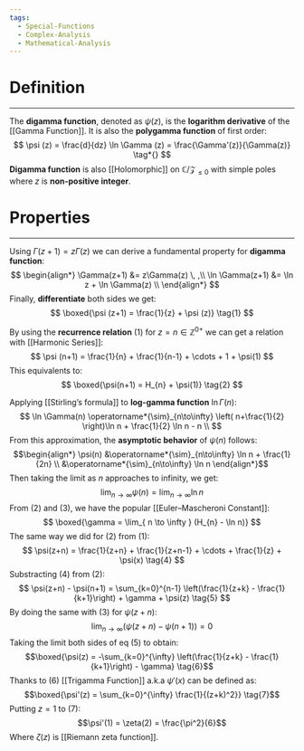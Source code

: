 ```yaml
---
tags:
  - Special-Functions
  - Complex-Analysis
  - Mathematical-Analysis
---
```

# Definition
---
The **digamma function**, denoted as $\psi(z)$, is the **logarithm derivative** of the [[Gamma Function]]. It is also the **polygamma function** of first order:
$$
\psi (z) = \frac{d}{dz} \ln \Gamma (z) = \frac{\Gamma'(z)}{\Gamma(z)} \tag*{}
$$
**Digamma function** is also [[Holomorphic]] on $\mathbb{C}/\mathcal{Z}_{\leq 0}$ with simple poles where $z$ is **non-positive integer**.

# Properties
---
Using $\Gamma(z+1) = z\Gamma(z)$ we can derive a fundamental property for **digamma function**:
$$
\begin{align*}
\Gamma(z+1) &= z\Gamma(z) \, ,\\
\ln \Gamma(z+1) &= \ln z + \ln \Gamma(z) \\
\end{align*}
$$
Finally, **differentiate** both sides we get:
$$
\boxed{\psi (z+1) = \frac{1}{z} + \psi (z)} \tag{1}
$$

By using the **recurrence relation** $(1)$ for $z = n \in \mathbb{Z}^{0+}$ we can get a relation with [[Harmonic Series]]:
$$
\psi (n+1) = \frac{1}{n} + \frac{1}{n-1} + \cdots + 1 + \psi(1) 
$$
This equivalents to:
$$
\boxed{\psi(n+1) = H_{n} + \psi(1)} \tag{2}
$$

Applying [[Stirling’s formula]] to **log-gamma function** $\ln \Gamma(n)$:
$$
\ln \Gamma(n) \operatorname*{\sim}_{n\to\infty} \left( n+\frac{1}{2} \right)\ln n + \frac{1}{2} \ln n - n \\
$$
From this approximation, the **asymptotic behavior** of $\psi(n)$ follows:
$$\begin{align*}
\psi(n) &\operatorname*{\sim}_{n\to\infty} \ln n + \frac{1}{2n} \\ 
&\operatorname*{\sim}_{n\to\infty} \ln n
\end{align*}$$
Then taking the limit as $n$ approaches to infinity, we get:
$$
\lim_{ n \to \infty } \psi (n) = \lim_{ n \to \infty } \ln n  \tag{3}
$$
From $(2)$ and $(3)$, we have the popular [[Euler–Mascheroni Constant]]:
$$
\boxed{\gamma = \lim_{ n \to \infty } (H_{n} - \ln n)}
$$
The same way we did for $(2)$ from $(1)$:
$$
\psi(z+n) = \frac{1}{z+n} + \frac{1}{z+n-1} + \cdots + \frac{1}{z} + \psi(x) \tag{4}
$$
Substracting $(4)$ from $(2)$:
$$
\psi(z+n) - \psi(n+1) = \sum_{k=0}^{n-1} \left(\frac{1}{z+k} - \frac{1}{k+1}\right) + \gamma + \psi(z) \tag{5}
$$
By doing the same with $(3)$ for $\psi(z+n)$:
$$
\lim_{ n \to \infty } (\psi(z+n) - \psi(n+1)) = 0
$$
Taking the limit both sides of eq $(5)$ to obtain:
$$\boxed{\psi(z) = -\sum_{k=0}^{\infty} \left(\frac{1}{z+k} - \frac{1}{k+1}\right) - \gamma} \tag{6}$$
Thanks to $(6)$ [[Trigamma Function]] a.k.a $\psi'(x)$ can be defined as:
$$\boxed{\psi'(z) = \sum_{k=0}^{\infty} \frac{1}{(z+k)^2}} \tag{7}$$
Putting $z=1$ to $(7)$:
$$\psi'(1) = \zeta(2) = \frac{\pi^2}{6}$$
Where $\zeta(z)$ is [[Riemann zeta function]].
